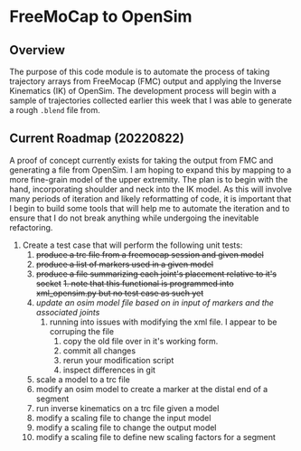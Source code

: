 # FreeMoCap to OpenSim

## Overview

The purpose of this code module is to automate the process of taking trajectory arrays from FreeMocap (FMC) output and applying the Inverse Kinematics (IK) of OpenSim. The development process will begin with a sample of trajectories collected earlier this week that I was able to generate a rough `.blend` file from.

## Current Roadmap (20220822)

A proof of concept currently exists for taking the output from FMC and generating a file from OpenSim. I am hoping to expand this by mapping to a more fine-grain model of the upper extremity. The plan is to begin with the hand, incorporating shoulder and neck into the IK model. As this will involve many periods of iteration and likely reformatting of code, it is important that I begin to build some tools that will help me to automate the iteration and to ensure that I do not break anything while undergoing the inevitable refactoring.

1. Create a test case that will perform the following unit tests:
   1. ~~produce a trc file from a freemocap session and given model~~
   2. ~~produce a list of markers used in a given model~~
   3. ~~produce a file summarizing each joint's placement relative to it's socket~~
      ~~1. note that this functional is programmed into xml_opensim.py but no test case as such yet~~
   4. *update an osim model file based on in input of markers and the associated joints*
      1. running into issues with modifying the xml file. I appear to be corruping the file
         1. copy the old file over in it's working form. 
         2. commit all changes
         3. rerun your modification script
         4. inspect differences in git
   5. scale a model to a trc file
   6. modify an osim model to create a marker at the distal end of a segment
   7. run inverse kinematics on a trc file given a model
   8. modify a scaling file to change the input model
   9.  modify a scaling file to change the output model
   10. modify a scaling file to define new scaling factors for a segment